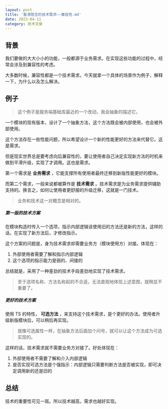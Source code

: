 ```yaml
---
layout: post
title: '看清隐含的技术需求——兼容性.md'
date: 2023-04-11
category: 技术文章
---
```


## 背景

我们要做的大大小小的功能，一般都源于业务需求。在实现这些功能的过程中，经常会涉及到兼容性的考虑。

大多数时候，兼容性都是一个技术需求。今天就拿一个具体的场景作为例子，解释一下，为什么以及怎么解决。



## 例子

> 这个例子是服务端基础库最近的一个改动，我会抽象的描述它。



一个模块的现有版本，设计了一个抽象方法，这个方法既会被内部使用，也会被外部使用。

这个方法存在一些性能问题，所以希望设计一个新的性能更好的方法来代替它。这是需求。

但是现实世界总是要考虑向后兼容性的，要让使用者自己决定实现新方法的时机来做到平滑升级，实现了才调用。这也是需求。



第一个需求是  **业务需求**  ，它能支撑所有使用者最终迁移到新版性能更好的模块。

而第二个需求，一般来说都被算作是  **技术需求**  。技术需求是为业务需求提供辅助支持的。换言之，如何让使用者更舒服的升级迁移，这就是一门技术。



> 业务和技术这一对概念是相对的。



##### 第一版的技术方案

在模块构造时传入一个选项，指示内部逻辑该使用旧的方法还是新的方法，这样的话，在实现了新方法后，才修改指示。

这个方案的问题是，身为技术需求却需要业务方（模块使用方）对接。体现在：

1. 外部使用者需要了解和指示内部逻辑
1. 这个选项的指示能力是弱的、间接的


总结就是，采用了一种差劲的技术手段差劲地实现了技术需求。



> 至于选项名称、方法名称起的不合适，无法直观地体现上述意图，就稍显不重要了。



##### 更好的技术方案

使用 TS 的特性，  **可选方法**  ，来支持这个技术需求，是个更好的办法。使用者升级新版模块后，可以稍后再实现。

> 就像可选属性一样，在抽象方法后面加个问号，就可以让这个方法成为可选实现的。

这样的话，技术需求就不需要业务方对接了。好处体现在：

1. 外部使用者不需要了解和介入内部逻辑
1. 是否实现可选方法是个强指示：内部逻辑只需要判断方法是否被实现，即可决定调用新的还是旧的




## 总结

技术的重要性可见一斑。所以技术越高，需求也越好实现。

